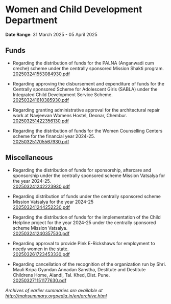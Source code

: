 # Women and Child Development Department

**Date Range**: 31 March 2025 - 05 April 2025


## Funds
- Regarding the distribution of funds for the PALNA (Anganwadi cum creche) scheme under the centrally sponsored Mission Shakti program.\
  [202503241553084930.pdf](https://gr.maharashtra.gov.in/Site/Upload/Government%20Resolutions/English/202503241553084930.pdf)

- Regarding approving the disbursement and expenditure of funds for the Centrally sponsored Scheme for Adolescent Girls (SABLA) under the Integrated Child Development Service Scheme.\
  [202503241610385930.pdf](https://gr.maharashtra.gov.in/Site/Upload/Government%20Resolutions/English/202503241610385930.pdf)

- Regarding granting administrative approval for the architectural repair work at Navjeevan Womens Hostel, Deonar, Chembur.\
  [202503251422356130.pdf](https://gr.maharashtra.gov.in/Site/Upload/Government%20Resolutions/English/202503251422356130.pdf)

- Regarding the distribution of funds for the Women Counselling Centers scheme for the financial year 2024-25.\
  [202503251705567930.pdf](https://gr.maharashtra.gov.in/Site/Upload/Government%20Resolutions/English/202503251705567930.pdf)

## Miscellaneous
- Regarding the distribution of funds for sponsorship, aftercare and sponsorship under the centrally sponsored scheme Mission Vatsalya for the year 2024-25.\
  [202503241242223930.pdf](https://gr.maharashtra.gov.in/Site/Upload/Government%20Resolutions/English/202503241242223930.pdf)

- Regarding distribution of funds under the centrally sponsored scheme Mission Vatsalya for the year 2024-25\
  [202503241244252230.pdf](https://gr.maharashtra.gov.in/Site/Upload/Government%20Resolutions/English/202503241244252230.pdf)

- Regarding the distribution of funds for the implementation of the Child Helpline project for the year 2024-25 under the centrally sponsored scheme Mission Vatsalya.\
  [202503241240357530.pdf](https://gr.maharashtra.gov.in/Site/Upload/Government%20Resolutions/English/202503241240357530.pdf)

- Regarding approval to provide Pink E-Rickshaws for employment to needy women in the state.\
  [202503261723453330.pdf](https://gr.maharashtra.gov.in/Site/Upload/Government%20Resolutions/English/202503261723453330.pdf)

- Regarding cancellation of the recognition of the organization run by Shri. Mauli Kripa Gyandan Annadan Sanstha, Destitute and Destitute Childrens Home, Alandi, Tal. Khed, Dist. Pune.\
  [202503271151177630.pdf](https://gr.maharashtra.gov.in/Site/Upload/Government%20Resolutions/English/202503271151177630.pdf)


*Archives of earlier summaries are available at http://mahsummary.orgpedia.in/en/archive.html*